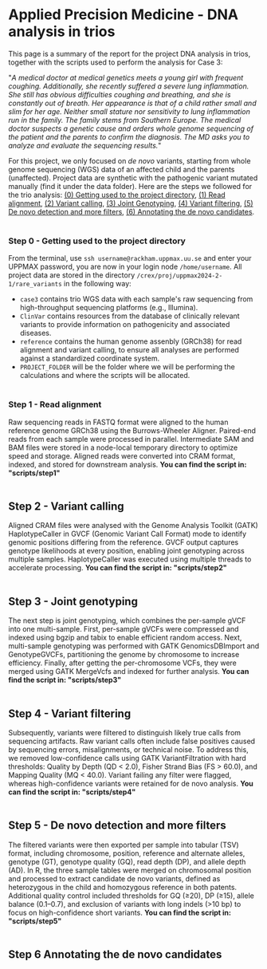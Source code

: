# Applied Precision Medicine - DNA analysis in trios
This page is a summary of the report for the project DNA analysis in trios, together with the scripts used to perform the analysis for Case 3: 

"_A medical doctor at medical genetics meets a young girl with frequent coughing. Additionally, she recently suffered a severe lung inflammation. She still has obvious difficulties coughing and breathing, and she is constantly out of breath. Her appearance is that of a child rather small and slim for her age. Neither small stature nor sensitivity to lung inflammation run in the family. The family stems from Southern Europe. The medical doctor suspects a genetic cause and orders whole genome sequencing of the patient and the parents to confirm the diagnosis. The MD asks you to analyze and evaluate the sequencing results._"

For this project, we only focused on *de novo* variants, starting from whole genome sequencing (WGS) data of an affected child and the parents (unaffected). Project data are synthetic with the pathogenic variant mutated manually (find it under the data folder). Here are the steps we followed for the trio analysis: [(0) Getting used to the project directory](#step-0---getting-used-to-the-project-directory), [(1) Read alignment](#step-1---read-alignment), [(2) Variant calling](#step-2---variant-calling), [(3) Joint Genotyping](#step-3---joint-genotyping), [(4) Variant filtering](#step-4---variant-filtering), [(5) De novo detection and more filters](#step-5---de-novo-detection-and-more-filters), [(6) Annotating the de novo candidates](#step-6-annotating-the-de-novo-candidates).<br><br>

### Step 0 - Getting used to the project directory
From the terminal, use `ssh username@rackham.uppmax.uu.se` and enter your UPPMAX password, you are now in your login node `/home/username`. All project data are stored in the directory `/crex/proj/uppmax2024-2-1/rare_variants` in the following way: 
- `case3` contains trio WGS data with each sample's raw sequencing from high-throughput sequencing platforms (e.g., Illumina).
- `ClinVar` contains resources from the database of clinically relevant variants to provide information on pathogenicity and associated diseases.
- `reference` contains the human genome assenbly (GRCh38) for read alignment and variant calling, to ensure all analyses are performed against a standardized coordinate system.
- `PROJECT_FOLDER` will be the folder where we will be performing the calculations and where the scripts will be allocated.<br><br>

### Step 1 - Read alignment
Raw sequencing reads in FASTQ format were aligned to the human reference genome GRCh38 using the Burrows-Wheeler Aligner. Paired-end reads from each sample were processed in parallel. Intermediate SAM and BAM files were stored in a node-local temporary directory to optimize speed and storage. Aligned reads were converted into CRAM format, indexed, and stored for downstream analysis. **You can find the script in: "scripts/step1"** <br><br>

## Step 2 - Variant calling
Aligned CRAM files were analysed with the Genome Analysis Toolkit (GATK) HaplotypeCaller in GVCF (Genomic Variant Call Format) mode to identify genomic positions differing from the reference. GVCF output captures genotype likelihoods at every position, enabling joint genotyping across multiple samples. HaplotypeCaller was executed using multiple threads to accelerate processing. **You can find the script in: "scripts/step2"** <br><br>

## Step 3 - Joint genotyping
The next step is joint genotyping, which combines the per-sample gVCF into one multi-sample. First, per-sample gVCFs were compressed and indexed using bgzip and tabix to enable efficient random access. Next, multi-sample genotyping was performed with GATK GenomicsDBImport and GenotypeGVCFs, partitioning the genome by chromosome to increase efficiency. Finally, after getting the per-chromosome VCFs, they were merged using GATK MergeVcfs and indexed for further analysis. **You can find the script in: "scripts/step3"** <br><br>

## Step 4 - Variant filtering
Subsequently, variants were filtered to distinguish likely true calls from sequencing artifacts. Raw variant calls often include false positives caused by sequencing errors, misalignments, or technical noise. To address this, we removed low-confidence calls using GATK VariantFiltration with hard thresholds: Quality by Depth (QD < 2.0), Fisher Strand Bias (FS > 60.0), and Mapping Quality (MQ < 40.0). Variant failing any filter were flagged, whereas high-confidence variants were retained for de novo analysis. **You can find the script in: "scripts/step4"** <br><br>

## Step 5 - De novo detection and more filters
The filtered variants were then exported per sample into tabular (TSV) format, including chromosome, position, reference and alternate alleles, genotype (GT), genotype quality (GQ), read depth (DP), and allele depth (AD). In R, the three sample tables were merged on chromosomal position and processed to extract candidate de novo variants, defined as heterozygous in the child and homozygous reference in both patents. Additional quality control included thresholds for GQ (≥20), DP (≥15), allele balance (0.1–0.7), and exclusion of variants with long indels (>10 bp) to focus on high-confidence short variants. **You can find the script in: "scripts/step5"** <br><br>

## Step 6 Annotating the de novo candidates

